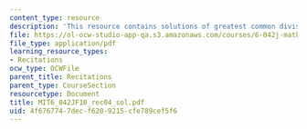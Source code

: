 ```yaml
---
content_type: resource
description: 'This resource contains solutions of greatest common divisor. '
file: https://ol-ocw-studio-app-qa.s3.amazonaws.com/courses/6-042j-mathematics-for-computer-science-fall-2010/4f6767747decf6209215cfe789cef5f6_MIT6_042JF10_rec04_sol.pdf
file_type: application/pdf
learning_resource_types:
- Recitations
ocw_type: OCWFile
parent_title: Recitations
parent_type: CourseSection
resourcetype: Document
title: MIT6_042JF10_rec04_sol.pdf
uid: 4f676774-7dec-f620-9215-cfe789cef5f6
---
```

